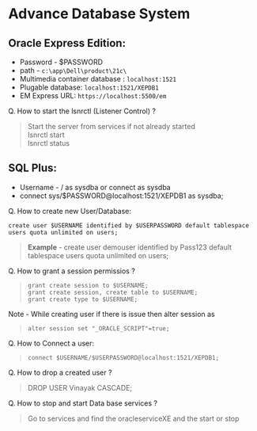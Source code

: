 # Advance Database System

## Oracle Express Edition:
* Password - $PASSWORD
* path - ```c:\app\Dell\product\21c\```
* Multimedia container database : ```localhost:1521```
* Plugable database: ```localhost:1521/XEPDB1```
* EM Express URL: `https://localhost:5500/em`

Q. How to start the lsnrctl (Listener Control) ? <br>
>  Start the server from services if not already started <br>
>  lsnrctl start <br>
>  lsnrctl status <br>

## SQL Plus: <br>
* Username - / as sysdba or connect as sysdba
* connect sys/$PASSWORD@localhost:1521/XEPDB1 as sysdba;

Q. How to create new User/Database:
> 
```
create user $USERNAME identified by $USERPASSWORD default tablespace users quota unlimited on users;
```
>
> **Example** - create user demouser identified by Pass123 default tablespace users quota unlimited on users;

Q. How to grant a session permissios ? <br>
> ```grant create session to $USERNAME;``` <br>
> ```grant create session, create table to $USERNAME;``` <br>
> ```grant create type to $USERNAME;``` <br>

Note - While creating user if there is issue then alter session as <br>
> ```alter session set "_ORACLE_SCRIPT"=true; ```

Q. How to Connect a user:
> ```connect $USERNAME/$USERPASSWORD@localhost:1521/XEPDB1;```

Q. How to drop a created user ? 
> DROP USER Vinayak CASCADE;

Q. How to stop and start Data base services ?
> Go to services and find the oracleserviceXE and the start or stop
